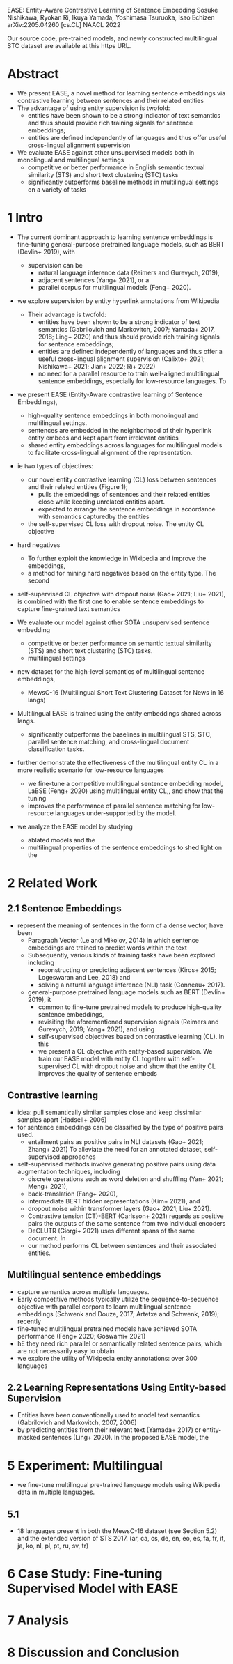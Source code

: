 EASE: Entity-Aware Contrastive Learning of Sentence Embedding
Sosuke Nishikawa, Ryokan Ri, Ikuya Yamada, Yoshimasa Tsuruoka, Isao Echizen
arXiv:2205.04260 [cs.CL] NAACL 2022

Our source code, pre-trained models, and newly constructed multilingual STC
dataset are available at this https URL. 

# Abstract

* We present EASE, a novel method for learning sentence embeddings via
  contrastive learning between sentences and their related entities
* The advantage of using entity supervision is twofold: 
  * entities have been shown to be a strong indicator of text semantics and
    thus should provide rich training signals for sentence embeddings; 
  * entities are defined independently of languages and thus offer useful
    cross-lingual alignment supervision
* We evaluate EASE against other unsupervised models both in monolingual and
  multilingual settings
  * competitive or better performance in English semantic textual similarity
    (STS) and short text clustering (STC) tasks
  * significantly outperforms baseline methods in multilingual settings on a
    variety of tasks

# 1 Intro

* The current dominant approach to learning sentence embeddings is fine-tuning
  general-purpose pretrained language models, such as BERT (Devlin+ 2019), with
  * supervision can be
    * natural language inference data (Reimers and Gurevych, 2019),
    * adjacent sentences (Yang+ 2021), or a
    * parallel corpus for multilingual models (Feng+ 2020).

* we explore supervision by entity hyperlink annotations from Wikipedia
  * Their advantage is twofold: 
    * entities have been shown to be a strong indicator of text semantics
      (Gabrilovich and Markovitch, 2007; Yamada+ 2017, 2018; Ling+ 2020) and
      thus should provide rich training signals for sentence embeddings; 
    * entities are defined independently of languages and thus offer a useful
      cross-lingual alignment supervision (Calixto+ 2021; Nishikawa+ 2021;
      Jian+ 2022; Ri+ 2022)
    * no need for a parallel resource to train well-aligned multilingual
      sentence embeddings, especially for low-resource languages. To
* we present EASE (Entity-Aware contrastive learning of Sentence Embeddings),
  * high-quality sentence embeddings in both monolingual and multilingual
    settings.  
  * sentences are embedded in the neighborhood of their hyperlink entity embeds
    and kept apart from irrelevant entities
  * shared entity embeddings across languages for multilingual models to
    facilitate cross-lingual alignment of the representation.  
* ie two types of objectives: 
  * our novel entity contrastive learning (CL) loss between sentences and their
    related entities (Figure 1); 
    * pulls the embeddings of sentences and their related entities close while
      keeping unrelated entities apart.
    * expected to arrange the sentence embeddings in accordance with semantics
      capturedby the entities
  * the self-supervised CL loss with dropout noise. The entity CL objective
* hard negatives
  * To further exploit the knowledge in Wikipedia and improve the embeddings,
  * a method for mining hard negatives based on the entity type. The second
* self-supervised CL objective with dropout noise (Gao+ 2021; Liu+ 2021), is
  combined with the first one to enable sentence embeddings to capture
  fine-grained text semantics
* We evaluate our model against other SOTA unsupervised sentence embedding
  * competitive or better performance on semantic textual similarity (STS) and
    short text clustering (STC) tasks.
  * multilingual settings
* new dataset for the high-level semantics of multilingual sentence embeddings,
  * MewsC-16 (Multilingual Short Text Clustering Dataset for News in 16 langs)
* Multilingual EASE is trained using the entity embeddings shared across langs.
  * significantly outperforms the baselines in multilingual STS, STC, parallel
    sentence matching, and cross-lingual document classification tasks.

* further demonstrate the effectiveness of the multilingual entity CL in a more
  realistic scenario for low-resource languages
  * we fine-tune a competitive multilingual sentence embedding model, LaBSE
    (Feng+ 2020) using multilingual entity CL,, and show that the tuning
  * improves the performance of parallel sentence matching for low-resource
    languages under-supported by the model.

* we analyze the EASE model by studying
  * ablated models and the
  * multilingual properties of the sentence embeddings to shed light on the

# 2 Related Work

## 2.1 Sentence Embeddings

* represent the meaning of sentences in the form of a dense vector, have been
  * Paragraph Vector (Le and Mikolov, 2014) in which sentence embeddings are
    trained to predict words within the text
  * Subsequently, various kinds of training tasks have been explored including
    * reconstructing or predicting adjacent sentences (Kiros+ 2015; Logeswaran
      and Lee, 2018) and 
    * solving a natural language inference (NLI) task (Conneau+ 2017).
  * general-purpose pretrained language models such as BERT (Devlin+ 2019), it
    * common to fine-tune pretrained models to produce high-quality sentence
      embeddings,
    * revisiting the aforementioned supervision signals (Reimers and Gurevych,
      2019; Yang+ 2021), and using
    * self-supervised objectives based on contrastive learning (CL). In this
    * we present a CL objective with entity-based supervision. We train our
      EASE model with entity CL together with self-supervised CL with dropout
      noise and show that the entity CL improves the quality of sentence embeds

## Contrastive learning

* idea: pull semantically similar samples close and keep dissimilar samples
  apart (Hadsell+ 2006)
* for sentence embeddings can be classified by the type of positive pairs used.
  * entailment pairs as positive pairs in NLI datasets (Gao+ 2021; Zhang+ 2021)
    To alleviate the need for an annotated dataset, self-supervised approaches
* self-supervised methods involve generating positive pairs using data
  augmentation techniques, including
  * discrete operations such as word deletion and shuffling (Yan+ 2021; Meng+
    2021),
  * back-translation (Fang+ 2020),
  * intermediate BERT hidden representations (Kim+ 2021), and
  * dropout noise within transformer layers (Gao+ 2021; Liu+ 2021).
  * Contrastive tension (CT)-BERT (Carlsson+ 2021) regards as positive pairs
    the outputs of the same sentence from two individual encoders
  * DeCLUTR (Giorgi+ 2021) uses different spans of the same document. In
  * our method performs CL between sentences and their associated entities.

## Multilingual sentence embeddings 

* capture semantics across multiple languages.
* Early competitive methods typically utilize the sequence-to-sequence
  objective with parallel corpora to learn multilingual sentence embeddings
  (Schwenk and Douze, 2017; Artetxe and Schwenk, 2019); recently
* fine-tuned multilingual pretrained models have achieved SOTA performance
  (Feng+ 2020; Goswami+ 2021)
* hE they need rich parallel or semantically related sentence pairs, which are
  not necessarily easy to obtain
* we explore the utility of Wikipedia entity annotations: over 300 languages

## 2.2 Learning Representations Using Entity-based Supervision

* Entities have been conventionally used to model text semantics
  (Gabrilovich and Markovitch, 2007, 2006)
* by predicting entities from their relevant text (Yamada+ 2017) or
  entity-masked sentences (Ling+ 2020).  In the proposed EASE model, the

# 5 Experiment: Multilingual

* we fine-tune multilingual pre-trained language models
  using Wikipedia data in multiple languages.

## 5.1

* 18 languages  present in both the MewsC-16 dataset (see Section 5.2) and the
  extended version of STS 2017.
  (ar, ca, cs, de, en, eo, es, fa, fr, it, ja, ko, nl, pl, pt, ru, sv, tr)

# 6 Case Study: Fine-tuning Supervised Model with EASE

# 7 Analysis

# 8 Discussion and Conclusion
